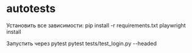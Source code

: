# autotests

Установить все зависимости:
pip install -r requirements.txt
playwright install

Запустить через pytest
pytest tests/test_login.py --headed

